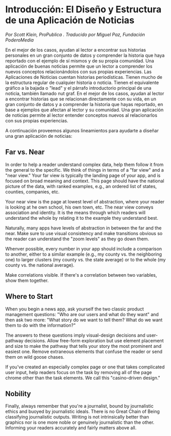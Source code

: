 # Introducción: El Diseño y Estructura de una Aplicación de Noticias

_Por Scott Klein, ProPublica_ _. Traducido por Miguel Paz, Fundación PoderoMedia_

En el mejor de los casos, ayudan al lector a encontrar sus historias personales en un gran conjunto de datos y 
comprender la historia que haya reportado con el ejemplo de sí mismos y de su propia comunidad. 
Una aplicación de buenas noticias permite que un lector a comprender los nuevos conceptos relacionándolos 
con sus propias experiencias.
Las Aplicaciones de Noticias cuentan historias periodísticas. Tienen mucho de la estructura regular de cualquier historia o noticia.
Tienen el equivalente gráfico a la bajada o "lead" y el párrafo introductorio principal de una noticia, también llamado nut graf.
En el mejor de los casos, ayudan al lector a encontrar historias que se relacionan directamente con su vida, en un gran conjunto de datos y 
a comprender la historia que hayas reportado, en base a ejemplos que afectan al lector y su comunidad. Una gran aplicación de noticias permite
al lector entender conceptos nuevos al relacionarlos con sus propias experiencias.

A continuación proveemos algunos lineamientos para ayudarte a diseñar una gran aplicación de noticias:

## Far vs. Near

In order to help a reader understand complex data, help them follow it
from the general to the specific. We think of things in terms of a "far
view" and a "near view." Your far view is typically the landing page of
your app, and is focused on broad meaning and context. This page should
have the national picture of the data, with ranked examples, e.g., an
ordered list of states, counties, companies, etc.

Your near view is the page at lowest level of abstraction, where your
reader is looking at he own school, his own town, etc. The near view
conveys association and identity. It is the means through which readers
will understand the whole by relating it to the example they understand
best.

Naturally, many apps have levels of abstraction in between the far and
the near. Make sure to use visual consistency and make transitions
obvious so the reader can understand the "zoom levels" as they go down
them.

Whenver possible, every number in your app should include a comparison
to another, either to a similar example (e.g., my county vs. the
neighboring one) to larger clusters (my county vs. the state average) or
to the whole (my county vs. the national average).

Make correlations visible. If there's a correlation between two
variables, show them together.

## Where to Start

When you begin a news app, ask yourself the two classic product
management questions: "Who are our users and what do they want" and then
ask two more: "What story do we want to tell them? What do we want them
to do with the information?"

The answers to these questions imply visual-design decisions and
user-pathway decisions. Allow free-form exploration but use element
placement and size to make the pathway that tells your story the most
prominent and easiest one. Remove extraneous elements that confuse the
reader or send them on wild goose chases.

If you've created an especially complex page or one that takes
complicated user input, help readers focus on the task by removing all
of the page chrome other than the task elements. We call this
"casino-driven design."

## Nobility

Finally, always remember that you're a journalist, bound by journalistic
ethics and buoyed by journalistic ideals. There is no Great Chain of
Being classifying journalistic outputs. Writing is not intrinsically
better than graphics nor is one more noble or genuinely journalistic
than the other. Informing your readers accurately and fairly matters
above all.
